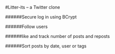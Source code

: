 #Litter-its – a Twitter clone

######Secure log in using BCrypt

######Follow users

######like and track number of posts and reposts

######Sort posts by date, user or tags

